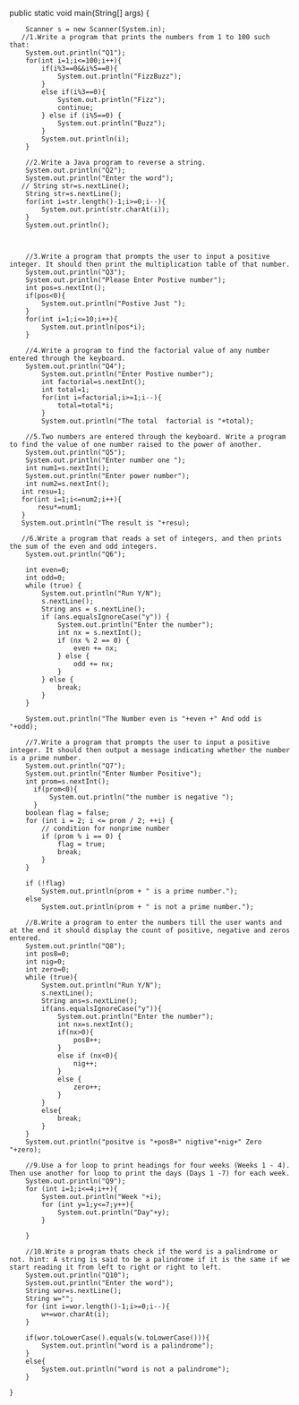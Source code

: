  public static void main(String[] args) {

        Scanner s = new Scanner(System.in);
       //1.Write a program that prints the numbers from 1 to 100 such that:
        System.out.println("Q1");
        for(int i=1;i<=100;i++){
            if(i%3==0&&i%5==0){
                System.out.println("FizzBuzz");
            }
            else if(i%3==0){
                System.out.println("Fizz");
                continue;
            } else if (i%5==0) {
                System.out.println("Buzz");
            }
            System.out.println(i);
        }

        //2.Write a Java program to reverse a string.
        System.out.println("Q2");
        System.out.println("Enter the word");
       // String str=s.nextLine();
        String str=s.nextLine();
        for(int i=str.length()-1;i>=0;i--){
            System.out.print(str.charAt(i));
        }
        System.out.println();



        //3.Write a program that prompts the user to input a positive integer. It should then print the multiplication table of that number.
        System.out.println("Q3");
        System.out.println("Please Enter Postive number");
        int pos=s.nextInt();
        if(pos<0){
            System.out.println("Postive Just ");
        }
        for(int i=1;i<=10;i++){
            System.out.println(pos*i);
        }

        //4.Write a program to find the factorial value of any number entered through the keyboard.
        System.out.println("Q4");
            System.out.println("Enter Postive number");
            int factorial=s.nextInt();
            int total=1;
            for(int i=factorial;i>=1;i--){
                total=total*i;
            }
            System.out.println("The total  factorial is "+total);

        //5.Two numbers are entered through the keyboard. Write a program to find the value of one number raised to the power of another.
        System.out.println("Q5");
        System.out.println("Enter number one ");
        int num1=s.nextInt();
        System.out.println("Enter power number");
        int num2=s.nextInt();
       int resu=1;
       for(int i=1;i<=num2;i++){
           resu*=num1;
       }
       System.out.println("The result is "+resu);

       //6.Write a program that reads a set of integers, and then prints the sum of the even and odd integers.
        System.out.println("Q6");
       
        int even=0;
        int odd=0;
        while (true) {
            System.out.println("Run Y/N");
            s.nextLine();
            String ans = s.nextLine();
            if (ans.equalsIgnoreCase("y")) {
                System.out.println("Enter the number");
                int nx = s.nextInt();
                if (nx % 2 == 0) {
                    even += nx;
                } else {
                    odd += nx;
                }
            } else {
                break;
            }
        }

        System.out.println("The Number even is "+even +" And odd is "+odd);

        //7.Write a program that prompts the user to input a positive integer. It should then output a message indicating whether the number is a prime number.
        System.out.println("Q7");
        System.out.println("Enter Number Positive");
        int prom=s.nextInt();
          if(prom<0){
              System.out.println("the number is negative ");
          }
        boolean flag = false;
        for (int i = 2; i <= prom / 2; ++i) {
            // condition for nonprime number
            if (prom % i == 0) {
                flag = true;
                break;
            }
        }

        if (!flag)
            System.out.println(prom + " is a prime number.");
        else
            System.out.println(prom + " is not a prime number.");

        //8.Write a program to enter the numbers till the user wants and at the end it should display the count of positive, negative and zeros entered.
        System.out.println("Q8");
        int pos8=0;
        int nig=0;
        int zero=0;
        while (true){
            System.out.println("Run Y/N");
            s.nextLine();
            String ans=s.nextLine();
            if(ans.equalsIgnoreCase("y")){
                System.out.println("Enter the number");
                int nx=s.nextInt();
                if(nx>0){
                    pos8++;
                }
                else if (nx<0){
                    nig++;
                }
                else {
                    zero++;
                }
            }
            else{
                break;
            }
        }
        System.out.println("positve is "+pos8+" nigtive"+nig+" Zero "+zero);

        //9.Use a for loop to print headings for four weeks (Weeks 1 - 4). Then use another for loop to print the days (Days 1 -7) for each week.
        System.out.println("Q9");
        for (int i=1;i<=4;i++){
            System.out.println("Week "+i);
            for (int y=1;y<=7;y++){
                System.out.println("Day"+y);
            }

        }

        //10.Write a program thats check if the word is a palindrome or not. hint: A string is said to be a palindrome if it is the same if we start reading it from left to right or right to left.
        System.out.println("Q10");
        System.out.println("Enter the word");
        String wor=s.nextLine();
        String w="";
        for (int i=wor.length()-1;i>=0;i--){
            w+=wor.charAt(i);
        }

        if(wor.toLowerCase().equals(w.toLowerCase())){
            System.out.println("word is a palindrome");
        }
        else{
            System.out.println("word is not a palindrome");
        }

    }

